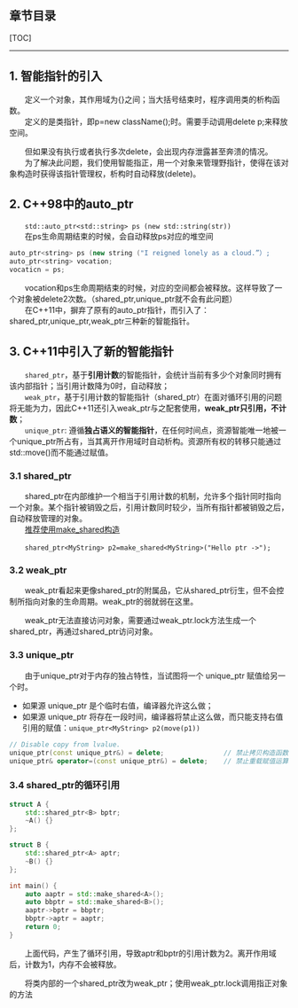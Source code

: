 
## 章节目录

[TOC]

---

## 1. 智能指针的引入

&emsp;&emsp;定义一个对象，其作用域为{}之间；当大括号结束时，程序调用类的析构函数。  
&emsp;&emsp;定义的是类指针，即p=new className();时。需要手动调用delete p;来释放空间。

&emsp;&emsp;但如果没有执行或者执行多次delete，会出现内存泄露甚至奔溃的情况。  
&emsp;&emsp;为了解决此问题，我们使用智能指正，用一个对象来管理野指针，使得在该对象构造时获得该指针管理权，析构时自动释放(delete)。

## 2. C++98中的auto_ptr

&emsp;&emsp;```std::auto_ptr<std::string> ps (new std::string(str))```  
&emsp;&emsp;在ps生命周期结束的时候，会自动释放ps对应的堆空间

```cpp
auto_ptr<string> ps (new string ("I reigned lonely as a cloud.”）;
auto_ptr<string> vocation; 
vocaticn = ps;
```

&emsp;&emsp;vocation和ps生命周期结束的时候，对应的空间都会被释放。这样导致了一个对象被delete2次数。（shared_ptr,unique_ptr就不会有此问题）  
&emsp;&emsp;在C++11中，摒弃了原有的auto_ptr指针，而引入了：shared_ptr,unique_ptr,weak_ptr三种新的智能指针。

## 3. C++11中引入了新的智能指针

&emsp;&emsp;```shared_ptr```，基于**引用计数**的智能指针，会统计当前有多少个对象同时拥有该内部指针；当引用计数降为0时，自动释放；  
&emsp;&emsp;```weak_ptr```，基于引用计数的智能指针（shared_ptr）在面对循环引用的问题将无能为力，因此C++11还引入weak_ptr与之配套使用，**weak_ptr只引用，不计数**；  
&emsp;&emsp;```unique_ptr```: 遵循**独占语义的智能指针**，在任何时间点，资源智能唯一地被一个unique_ptr所占有，当其离开作用域时自动析构。资源所有权的转移只能通过std::move()而不能通过赋值。

### 3.1 shared_ptr

&emsp;&emsp;shared_ptr在内部维护一个相当于引用计数的机制，允许多个指针同时指向一个对象。某个指针被销毁之后，引用计数同时较少，当所有指针都被销毁之后，自动释放管理的对象。  
&emsp;&emsp;[推荐使用make_shared构造](https://www.jianshu.com/p/03eea8262c11)

&emsp;&emsp;```shared_ptr<MyString> p2=make_shared<MyString>("Hello ptr ->");```

### 3.2 weak_ptr

&emsp;&emsp;weak_ptr看起来更像shared_ptr的附属品，它从shared_ptr衍生，但不会控制所指向对象的生命周期。weak_ptr的弱就弱在这里。

&emsp;&emsp;weak_ptr无法直接访问对象，需要通过weak_ptr.lock方法生成一个shared_ptr，再通过shared_ptr访问对象。

### 3.3 unique_ptr

&emsp;&emsp;由于unique_ptr对于内存的独占特性，当试图将一个 unique_ptr 赋值给另一个时。

- 如果源 unique_ptr 是个临时右值，编译器允许这么做；
- 如果源 unique_ptr 将存在一段时间，编译器将禁止这么做，而只能支持右值引用的赋值：```unique_ptr<MyString> p2(move(p1))```

```cpp
// Disable copy from lvalue.
unique_ptr(const unique_ptr&) = delete;               // 禁止拷贝构造函数（复制构造函数）
unique_ptr& operator=(const unique_ptr&) = delete;    // 禁止重载赋值运算符
```

### 3.4 shared_ptr的循环引用

```cpp
struct A {
    std::shared_ptr<B> bptr;
    ~A() {}
};

struct B {
    std::shared_ptr<A> aptr;
    ~B() {}
};

int main() {
    auto aaptr = std::make_shared<A>();
    auto bbptr = std::make_shared<B>();
    aaptr->bptr = bbptr;
    bbptr->aptr = aaptr;
    return 0;
}
```

&emsp;&emsp;上面代码，产生了循环引用，导致aptr和bptr的引用计数为2。离开作用域后，计数为1，内存不会被释放。

&emsp;&emsp;将类内部的一个shared_ptr改为weak_ptr；使用weak_ptr.lock调用指正对象的方法
